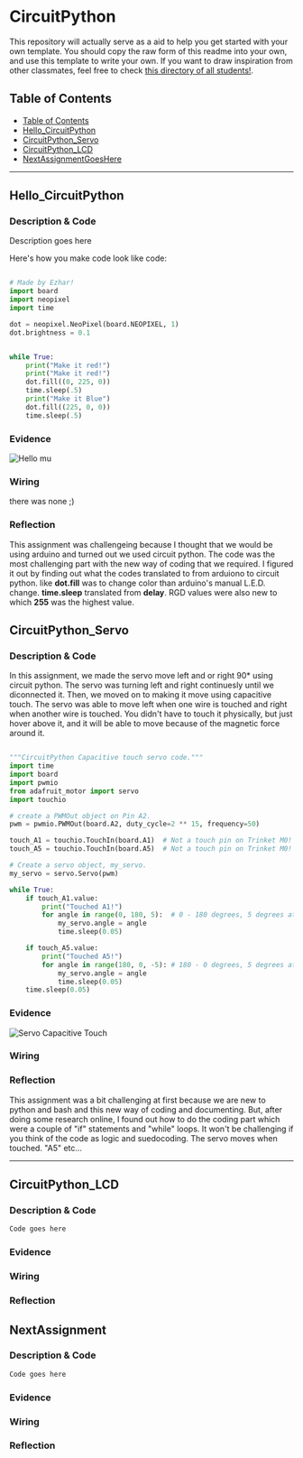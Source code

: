# CircuitPython
This repository will actually serve as a aid to help you get started with your own template.  You should copy the raw form of this readme into your own, and use this template to write your own.  If you want to draw inspiration from other classmates, feel free to check [this directory of all students!](https://github.com/chssigma/Class_Accounts).
## Table of Contents
* [Table of Contents](#TableOfContents)
* [Hello_CircuitPython](#Hello_CircuitPython)
* [CircuitPython_Servo](#CircuitPython_Servo)
* [CircuitPython_LCD](#CircuitPython_LCD)
* [NextAssignmentGoesHere](#NextAssignment)
---

## Hello_CircuitPython

### Description & Code
Description goes here

Here's how you make code look like code:

```python

# Made by Ezhar!
import board
import neopixel
import time

dot = neopixel.NeoPixel(board.NEOPIXEL, 1)
dot.brightness = 0.1


while True:
    print("Make it red!")
    print("Make it red!")
    dot.fill((0, 225, 0))
    time.sleep(.5)
    print("Make it Blue")
    dot.fill((225, 0, 0))
    time.sleep(.5)

```


### Evidence

![Hello mu ](Images/hello%20circuit%20python%20gif.gif)

### Wiring

there was none ;)

### Reflection

This assignment was challengeing because I thought that we would be using arduino and turned out we used circuit python. The code was the most challenging part with the new way of coding that we required. I figured it out by finding out what the codes translated to from arduiono to circuit python. like **dot.fill** was to change color than arduino's manual L.E.D. change. **time.sleep** translated from **delay**. RGD values were also new to which **255** was the highest value.



## CircuitPython_Servo

### Description & Code

In this assignment, we made the servo move left and or right 90* using circuit python. The servo was turning left and right continuesly until we diconnected it. Then, we moved on to making it move using capacitive touch. The servo was able to move left when one wire is touched and right when another wire is touched. You didn't have to touch it physically, but just hover above it, and it will be able to move because of the magnetic force around it.


```python

"""CircuitPython Capacitive touch servo code."""
import time
import board
import pwmio
from adafruit_motor import servo
import touchio

# create a PWMOut object on Pin A2.
pwm = pwmio.PWMOut(board.A2, duty_cycle=2 ** 15, frequency=50)

touch_A1 = touchio.TouchIn(board.A1)  # Not a touch pin on Trinket M0!
touch_A5 = touchio.TouchIn(board.A5)  # Not a touch pin on Trinket M0!

# Create a servo object, my_servo.
my_servo = servo.Servo(pwm)

while True:
    if touch_A1.value:
        print("Touched A1!")
        for angle in range(0, 180, 5):  # 0 - 180 degrees, 5 degrees at a time.
            my_servo.angle = angle
            time.sleep(0.05)

    if touch_A5.value:
        print("Touched A5!")
        for angle in range(180, 0, -5): # 180 - 0 degrees, 5 degrees at a time.
            my_servo.angle = angle
            time.sleep(0.05)
    time.sleep(0.05)

```

### Evidence

![Servo Capacitive Touch ](Images/WIN-20210915-15-33-43-Pro.gif)


### Wiring

### Reflection
This assignment was a bit challenging at first because we are new to python and bash and this new way of coding and documenting. But, after doing some research online, I found out how to do the coding part which were a couple of "if" statements and "while" loops. It won't be challenging if you think of the code as logic and suedocoding. The servo moves when touched. "A5" etc...

---


## CircuitPython_LCD

### Description & Code

```python
Code goes here

```

### Evidence

### Wiring

### Reflection





## NextAssignment

### Description & Code

```python
Code goes here

```

### Evidence

### Wiring

### Reflection
